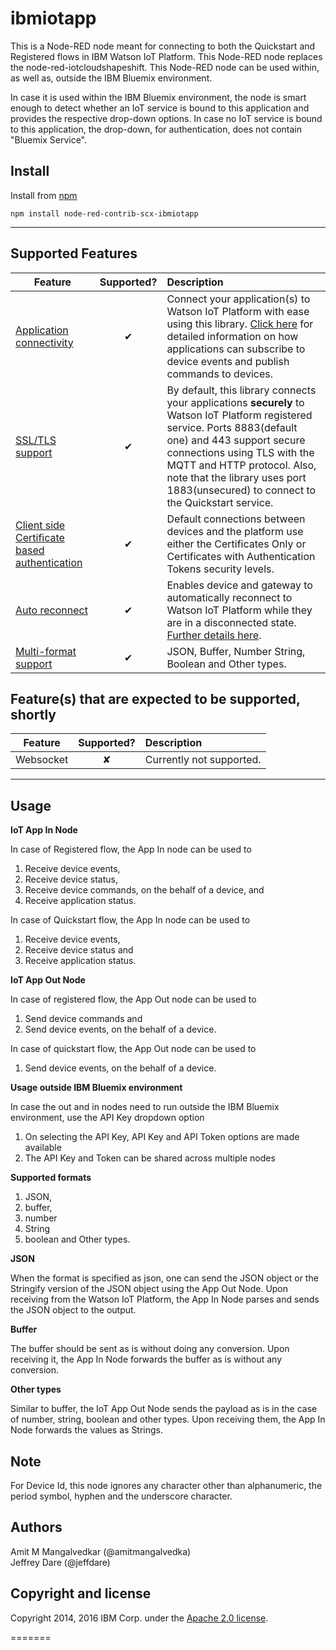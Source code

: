 ibmiotapp
========================
This is a Node-RED node meant for connecting to both the Quickstart and Registered flows in IBM Watson IoT Platform.
This Node-RED node replaces the node-red-iotcloudshapeshift. This Node-RED node can be used within, as well as, outside the IBM Bluemix environment. 
  
In case it is used within the IBM Bluemix environment, the node is smart enough to detect whether an IoT service is bound to this application and provides the respective drop-down options. 
In case no IoT service is bound to this application, the drop-down, for authentication, does not contain "Bluemix Service".  


Install
-------
Install from [npm](http://npmjs.org)
```
npm install node-red-contrib-scx-ibmiotapp
```
-------
Supported Features
------------------

| Feature   |      Supported?      | Description |
|----------|:-------------:|:-------------|
| [Application connectivity](https://github.com/ibm-watson-iot/node-red-contrib-scx-ibmiotapp) |    &#10004;   | Connect your application(s) to Watson IoT Platform with ease using this library. [Click here](https://developer.ibm.com/recipes/tutorials/deploy-watson-iot-node-on-raspberry-pi/) for detailed information on how applications can subscribe to device events and publish commands to devices.|
| [SSL/TLS support](https://console.ng.bluemix.net/docs/services/IoT/reference/security/index.html) | &#10004; | By default, this library connects your applications **securely** to Watson IoT Platform registered service. Ports 8883(default one) and 443 support secure connections using TLS with the MQTT and HTTP protocol. Also, note that the library uses port 1883(unsecured) to connect to the Quickstart service.|
| [Client side Certificate based authentication](https://console.ng.bluemix.net/docs/services/IoT/reference/security/RM_security.html) | &#10004; | Default connections between devices and the platform use either the Certificates Only or Certificates with Authentication Tokens security levels.|
| [Auto reconnect](https://console.ng.bluemix.net/docs/services/IoT/devices/libraries/nodejs.html#connecting_to_iotp) | &#10004; | Enables device and gateway to automatically reconnect to Watson IoT Platform while they are in a disconnected state. [Further details here](https://console.ng.bluemix.net/docs/services/IoT/devices/libraries/nodejs.html#connecting_to_iotp). |
| [Multi-format support](https://github.com/ibm-watson-iot/node-red-contrib-scx-ibmiotapp)| &#10004; | JSON, Buffer, Number String, Boolean and Other types. |


Feature(s) that are expected to be supported, shortly
------------------

| Feature   |      Supported?      | Description |
|----------|:-------------:|:-------------|
| Websocket | &#10008; | Currently not supported. |

-------

Usage
-------

**IoT App In Node**

In case of Registered flow, the App In node can be used to 

1. Receive device events, 
2. Receive device status, 
3. Receive device commands, on the behalf of a device, and 
4. Receive application status.  

In case of Quickstart flow, the App In node can be used to  

1. Receive device events, 
2. Receive device status and 
3. Receive application status.  


**IoT App Out Node**  

In case of registered flow, the App Out node can be used to 

1. Send device commands and 
2. Send device events, on the behalf of a device.

In case of quickstart flow, the App Out node can be used to 

1. Send device events, on the behalf of a device.


**Usage outside IBM Bluemix environment**

In case the out and in nodes need to run outside the IBM Bluemix environment, use the API Key dropdown option

1. On selecting the API Key, API Key and API Token options are made available
2. The API Key and Token can be shared across multiple nodes

**Supported formats**

1. JSON, 
2. buffer, 
3. number
4. String
5. boolean and Other types. 

**JSON**

When the format is specified as json, one can send the JSON object or the Stringify version of the JSON object using the App Out Node. Upon receiving from the Watson IoT Platform, the App In Node parses and sends the JSON object to the output.

**Buffer**

The buffer should be sent as is without doing any conversion. Upon receiving it, the App In Node forwards the buffer as is without any conversion.

**Other types**

Similar to buffer, the IoT App Out Node sends the payload as is in the case of number, string, boolean and other types. Upon receiving them, the App In Node forwards the values as Strings.


Note
-------
For Device Id, this node ignores any character other than alphanumeric, the period symbol, hyphen and the underscore character.


Authors
-------
Amit M Mangalvedkar (@amitmangalvedka)   
Jeffrey Dare (@jeffdare)  


Copyright and license
----------------------
Copyright 2014, 2016 IBM Corp. under the [Apache 2.0 license](http://www.apache.org/licenses/LICENSE-2.0).

=======
